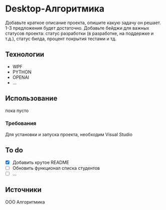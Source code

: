 # Desktop-Алгоритмика
Добавьте краткое описание проекта, опишите какую задачу он решает. 1-3 предложения будет достаточно. Добавьте бейджи для важных статусов проекта: статус разработки (в разработке, на поддержке и т.д.), статус билда, процент покрытия тестами и тд.

## Технологии
- WPF
- PYTHON
- OPENAI
- ...

## Использование
пока пусто

### Требования
Для установки и запуска проекта, необходим Visual Studio

## To do
- [x] Добавить крутое README
- [ ] Обновить функционал списка студентов
- [ ] ...

## Источники
ООО Алгоритмика
